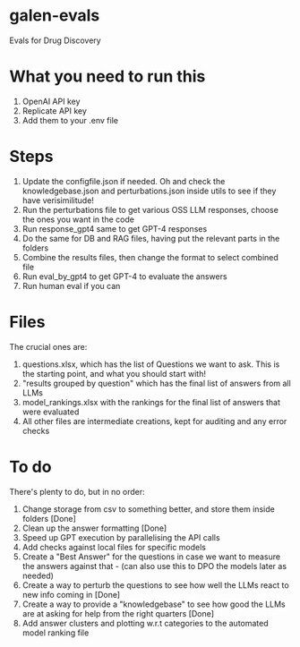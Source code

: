 # galen-evals
Evals for Drug Discovery

# What you need to run this
1. OpenAI API key
2. Replicate API key
3. Add them to your .env file

# Steps
1. Update the configfile.json if needed. Oh and check the knowledgebase.json and perturbations.json inside utils to see if they have verisimilitude!
2. Run the perturbations file to get various OSS LLM responses, choose the ones you want in the code
3. Run response_gpt4 same to get GPT-4 responses
4. Do the same for DB and RAG files, having put the relevant parts in the folders
5. Combine the results files, then change the format to select combined file
5. Run eval_by_gpt4 to get GPT-4 to evaluate the answers
6. Run human eval if you can

# Files
The crucial ones are:
1. questions.xlsx, which has the list of Questions we want to ask. This is the starting point, and what you should start with!
2. "results grouped by question" which has the final list of answers from all LLMs
3. model_rankings.xlsx with the rankings for the final list of answers that were evaluated
4. All other files are intermediate creations, kept for auditing and any error checks

# To do
There's plenty to do, but in no order:
1. Change storage from csv to something better, and store them inside folders [Done]
2. Clean up the answer formatting [Done]
3. Speed up GPT execution by parallelising the API calls
4. Add checks against local files for specific models
5. Create a "Best Answer" for the questions in case we want to measure the answers against that - (can also use this to DPO the models later as needed)
6. Create a way to perturb the questions to see how well the LLMs react to new info coming in [Done]
7. Create a way to provide a "knowledgebase" to see how good the LLMs are at asking for help from the right quarters [Done]
8. Add answer clusters and plotting w.r.t categories to the automated model ranking file